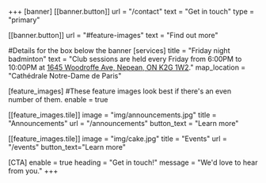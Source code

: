 +++
[banner]
  [[banner.button]]
      url = "/contact"
      text = "Get in touch"
      type = "primary"

  [[banner.button]]
      url = "#feature-images"
      text = "Find out more"

#Details for the box below the banner
[services]
  title = "Friday night badminton"
  text = "Club sessions are held every Friday from 6:00PM to 10:00PM at [1645 Woodroffe Ave, Nepean, ON K2G 1W2](https://www.google.ca/maps/place/Confederation+Education+Centre/@45.3285748,-75.7504288,17z/data=!4m6!3m5!1s0x4cce07742947966f:0x36f2fb29f33bb9f!8m2!3d45.3285711!4d-75.7478539!16s%2Fg%2F1hf3gv_wt?entry=ttu)."
  map_location = "Cathédrale Notre-Dame de Paris"


[feature_images]
#These feature images look best if there's an even number of them.
  enable = true

  [[feature_images.tile]]
    image = "img/announcements.jpg"
    title = "Announcements"
    url = "/announcements"
    button_text = "Learn more"

  [[feature_images.tile]]
    image = "img/cake.jpg"
    title = "Events"
    url = "/events"
    button_text="Learn more"

[CTA]
  enable = true
  heading = "Get in touch!"
  message = "We'd love to hear from you."
+++
